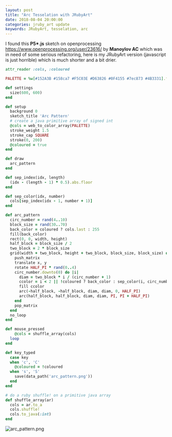 ```yaml
---
layout: post
title: "Arc Tesselation with JRubyArt"
date: 2018-08-04 20:00:00
categories: jruby_art update
keywords: JRubyArt, tesselation, arc
---
```

I found this __P5*.js__ sketch on openprocessing
https://www.openprocessing.org/user/23616/ by __Manoylov AC__ which was in need of some serious refactoring, here is my JRubyArt version (javascript is just horrible) which is much shorter and a bit drier.

```ruby
attr_reader :cols, :coloured

PALETTE = %w[#152A3B #158ca7 #F5C03E #D63826 #0F4155 #7ec873 #4B3331].freeze

def settings
  size(600, 600)
end

def setup
  background 0
  sketch_title 'Arc Pattern'
  # create a java primitive array of signed int
  @cols = web_to_color_array(PALETTE)
  stroke_weight 1.5
  stroke_cap SQUARE
  stroke(0, 200)
  @coloured = true
end

def draw
  arc_pattern
end

def sep_index(idx, length)
  (idx - (length - 1) * 0.5).abs.floor
end

def sep_color(idx, number)
  cols[sep_index(idx - 1, number + 1)]
end

def arc_pattern
  circ_number = rand(4..10)
  block_size = rand(30..70)
  back_color = coloured ? cols.last : 255
  fill(back_color)
  rect(0, 0, width, height)
  half_block = block_size / 2
  two_block = 2 * block_size
  grid(width + two_block, height + two_block, block_size, block_size) do |x, y|
    push_matrix
    translate x, y
    rotate HALF_PI * rand(0..4)
    circ_number.downto(0) do |i|
      diam = two_block * i / (circ_number + 1)
      ccolor = i < 2 || !coloured ? back_color : sep_color(i, circ_number)
      fill ccolor
      arc(-half_block, -half_block, diam, diam, 0, HALF_PI)
      arc(half_block, half_block, diam, diam, PI, PI + HALF_PI)
    end
    pop_matrix
  end
  no_loop
end

def mouse_pressed
    @cols = shuffle_array(cols)
  loop
end

def key_typed
  case key
  when 'c', 'C'
    @coloured = !coloured
  when 's', 'S'
    save(data_path('arc_pattern.png'))
  end
end

# do a ruby shuffle! on a primitive java array
def shuffle_array(ar)
  cols = ar.to_a
  cols.shuffle!
  cols.to_java(:int)
end
```


![arc_pattern.png]({{site.github.url}}/assets/arc_pattern.png)
